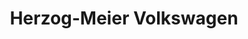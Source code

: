 ---
title: "Herzog-Meier Volkswagen"
url: /beaverton/herzog-meier-volkswagen-southwest-139th-way-2/
shop: car
---